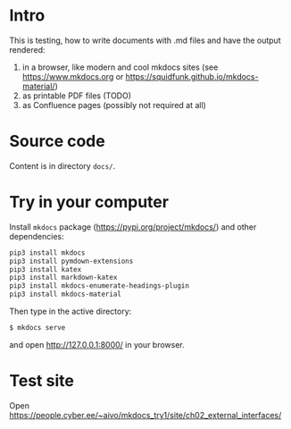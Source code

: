 # Intro

This is testing, how to write documents with .md files and have the output rendered:

1. in a browser, like modern and cool mkdocs sites (see <https://www.mkdocs.org> or <https://squidfunk.github.io/mkdocs-material/>)
2. as printable PDF files (TODO)
3. as Confluence pages (possibly not required at all)

# Source code

Content is in directory `docs/`.

# Try in your computer 

Install `mkdocs` package (<https://pypi.org/project/mkdocs/>) and other dependencies:

```bash
pip3 install mkdocs
pip3 install pymdown-extensions
pip3 install katex
pip3 install markdown-katex
pip3 install mkdocs-enumerate-headings-plugin
pip3 install mkdocs-material
```

Then type in the active directory:
```bash
$ mkdocs serve
```

and open <http://127.0.0.1:8000/> in your browser.

# Test site

Open <https://people.cyber.ee/~aivo/mkdocs_try1/site/ch02_external_interfaces/>
